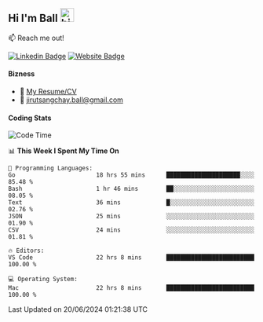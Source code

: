 ## Hi I'm Ball <img src="https://user-images.githubusercontent.com/1303154/88677602-1635ba80-d120-11ea-84d8-d263ba5fc3c0.gif" width="28px" height="28px" alt="hi">
 
:mailbox: Reach me out!

[![Linkedin Badge](https://img.shields.io/badge/-Jirut-0e76a8?style=flat&labelColor=0e76a8&logo=linkedin&logoColor=white)](https://www.linkedin.com/in/jirut-sangchay-338370251)
[![Website Badge](https://img.shields.io/badge/Website-184aa8?logo=website&logoColor=)](https://resume-jirut.web.app)

<!-- TODO: Add last video link -->
#### Bizness
- :paperclip: [My Resume/CV](https://github.com/Jirut01/Jirut01/blob/main/resume_jirut.pdf)
- :email: jirutsangchay.ball@gmail.com

#### Coding Stats


<!--START_SECTION:waka-->
![Code Time](http://img.shields.io/badge/Code%20Time-1%2C248%20hrs%2031%20mins-blue)

📊 **This Week I Spent My Time On** 

```text
💬 Programming Languages: 
Go                       18 hrs 55 mins      █████████████████████░░░░   85.48 % 
Bash                     1 hr 46 mins        ██░░░░░░░░░░░░░░░░░░░░░░░   08.05 % 
Text                     36 mins             █░░░░░░░░░░░░░░░░░░░░░░░░   02.76 % 
JSON                     25 mins             ░░░░░░░░░░░░░░░░░░░░░░░░░   01.90 % 
CSV                      24 mins             ░░░░░░░░░░░░░░░░░░░░░░░░░   01.81 % 

🔥 Editors: 
VS Code                  22 hrs 8 mins       █████████████████████████   100.00 % 

💻 Operating System: 
Mac                      22 hrs 8 mins       █████████████████████████   100.00 % 
```


 Last Updated on 20/06/2024 01:21:38 UTC
<!--END_SECTION:waka-->
